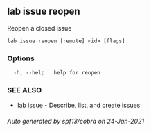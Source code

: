 ## lab issue reopen

Reopen a closed issue

```
lab issue reopen [remote] <id> [flags]
```

### Options

```
  -h, --help   help for reopen
```

### SEE ALSO

* [lab issue](lab_issue.md)	 - Describe, list, and create issues

###### Auto generated by spf13/cobra on 24-Jan-2021
